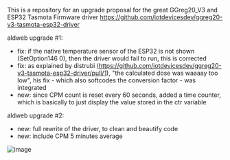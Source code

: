 This is a repository for an upgrade proposal for the great GGreg20_V3 and ESP32 Tasmota Firmware driver
https://github.com/iotdevicesdev/ggreg20-v3-tasmota-esp32-driver

aldweb upgrade #1:
- fix: if the native temperature sensor of the ESP32 is not shown (SetOption146 0), then the driver would fail to run, this is corrected
- fix: as explained by distrubi (https://github.com/iotdevicesdev/ggreg20-v3-tasmota-esp32-driver/pull/1), "the calculated dose was waaaay too low", his fix - which also softcodes the conversion factor - was integrated
- new: since CPM count is reset every 60 seconds, added a time counter, which is basically to just display the value stored in the ctr variable
 
aldweb upgrade #2:
- new: full rewrite of the driver, to clean and beautify code
- new: include CPM 5 minutes average
 
![image](https://user-images.githubusercontent.com/61916846/222277107-2c19a4fb-076b-420a-b749-9a7e47b67322.png)
